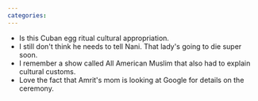 ```yaml
---
categories: 
---
```


* Is this Cuban egg ritual cultural appropriation.
* I still don't think he needs to tell Nani. That lady's going to die super soon.
* I remember a show called All American Muslim that also had to explain cultural customs. 
* Love the fact that Amrit's mom is looking at Google for details on the ceremony.
